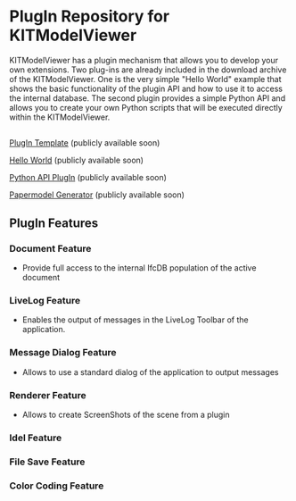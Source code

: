 # PlugIn Repository for KITModelViewer
KITModelViewer has a plugin mechanism that allows you to develop your own extensions.
Two plug-ins are already included in the download archive of the KITModelViewer. One is the very simple "Hello World" example that shows the basic functionality of the plugin API and how to use it to access the internal database. The second plugin provides a simple Python API and allows you to create your own Python scripts that will be executed directly within the KITModelViewer.
## 


[PlugIn Template](https://github.com/KIT-IAI/SDM_Plugin_Template) (publicly available soon)

[Hello World](https://github.com/KIT-IAI/SDM_Plugin_HelloWorld) (publicly available soon)

[Python API PlugIn](https://github.com/KIT-IAI/SDM_Plugin_Python) (publicly available soon)

[Papermodel Generator](https://github.com/KIT-IAI/SDM_Plugin_Papermodel) (publicly available soon)


## PlugIn Features

### Document Feature

* Provide full access to the internal IfcDB population of the active document

### LiveLog Feature

* Enables the output of messages in the LiveLog Toolbar of the application.

### Message Dialog Feature

* Allows to use a standard dialog of the application to output messages

### Renderer Feature

* Allows to create ScreenShots of the scene from a plugin

### Idel Feature

### File Save Feature

### Color Coding Feature
